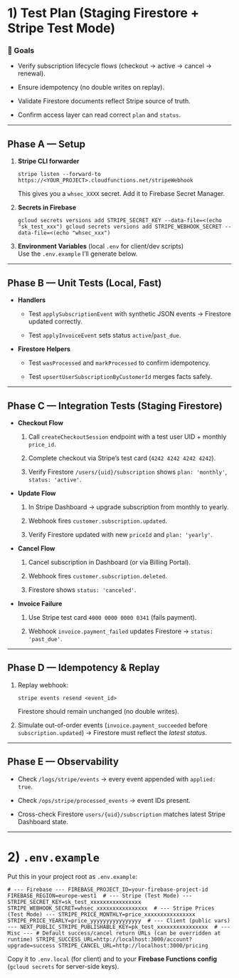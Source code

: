 # 1) Test Plan (Staging Firestore + Stripe Test Mode)

### 🎯 Goals

- Verify subscription lifecycle flows (checkout → active → cancel → renewal).

- Ensure idempotency (no double writes on replay).

- Validate Firestore documents reflect Stripe source of truth.

- Confirm access layer can read correct `plan` and `status`.

---

## Phase A — Setup

1. **Stripe CLI forwarder**
   
   `stripe listen --forward-to https://<YOUR_PROJECT>.cloudfunctions.net/stripeWebhook`
   
   This gives you a `whsec_XXXX` secret. Add it to Firebase Secret Manager.

2. **Secrets in Firebase**
   
   `gcloud secrets versions add STRIPE_SECRET_KEY --data-file=<(echo "sk_test_xxx") gcloud secrets versions add STRIPE_WEBHOOK_SECRET --data-file=<(echo "whsec_xxx")`

3. **Environment Variables** (local `.env` for client/dev scripts)  
   Use the `.env.example` I’ll generate below.

---

## Phase B — Unit Tests (Local, Fast)

- **Handlers**
  
  - Test `applySubscriptionEvent` with synthetic JSON events → Firestore updated correctly.
  
  - Test `applyInvoiceEvent` sets status `active`/`past_due`.

- **Firestore Helpers**
  
  - Test `wasProcessed` and `markProcessed` to confirm idempotency.
  
  - Test `upsertUserSubscriptionByCustomerId` merges facts safely.

---

## Phase C — Integration Tests (Staging Firestore)

- **Checkout Flow**
  
  1. Call `createCheckoutSession` endpoint with a test user UID + monthly `price_id`.
  
  2. Complete checkout via Stripe’s test card (`4242 4242 4242 4242`).
  
  3. Verify Firestore `/users/{uid}/subscription` shows `plan: 'monthly'`, `status: 'active'`.

- **Update Flow**
  
  1. In Stripe Dashboard → upgrade subscription from monthly to yearly.
  
  2. Webhook fires `customer.subscription.updated`.
  
  3. Verify Firestore updated with new `priceId` and `plan: 'yearly'`.

- **Cancel Flow**
  
  1. Cancel subscription in Dashboard (or via Billing Portal).
  
  2. Webhook fires `customer.subscription.deleted`.
  
  3. Firestore shows `status: 'canceled'`.

- **Invoice Failure**
  
  1. Use Stripe test card `4000 0000 0000 0341` (fails payment).
  
  2. Webhook `invoice.payment_failed` updates Firestore → `status: 'past_due'`.

---

## Phase D — Idempotency & Replay

1. Replay webhook:
   
   `stripe events resend <event_id>`
   
   Firestore should remain unchanged (no double writes).

2. Simulate out-of-order events (`invoice.payment_succeeded` before `subscription.updated`) → Firestore must reflect the *latest status*.

---

## Phase E — Observability

- Check `/logs/stripe/events` → every event appended with `applied: true`.

- Check `/ops/stripe/processed_events` → event IDs present.

- Cross-check Firestore `users/{uid}/subscription` matches latest Stripe Dashboard state.

---

# 2) `.env.example`

Put this in your project root as `.env.example`:

`# --- Firebase --- FIREBASE_PROJECT_ID=your-firebase-project-id FIREBASE_REGION=europe-west1  # --- Stripe (Test Mode) --- STRIPE_SECRET_KEY=sk_test_xxxxxxxxxxxxxxxx STRIPE_WEBHOOK_SECRET=whsec_xxxxxxxxxxxxxxxx  # --- Stripe Prices (Test Mode) --- STRIPE_PRICE_MONTHLY=price_xxxxxxxxxxxxxxxx STRIPE_PRICE_YEARLY=price_yyyyyyyyyyyyyyyy  # --- Client (public vars) --- NEXT_PUBLIC_STRIPE_PUBLISHABLE_KEY=pk_test_xxxxxxxxxxxxxxxx  # --- Misc --- # Default success/cancel return URLs (can be overridden at runtime) STRIPE_SUCCESS_URL=http://localhost:3000/account?upgrade=success STRIPE_CANCEL_URL=http://localhost:3000/pricing`

Copy it to `.env.local` (for client) and to your **Firebase Functions config** (`gcloud secrets` for server-side keys).
